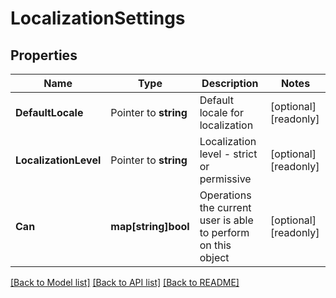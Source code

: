 # LocalizationSettings

## Properties

Name | Type | Description | Notes
------------ | ------------- | ------------- | -------------
**DefaultLocale** | Pointer to **string** | Default locale for localization | [optional] [readonly] 
**LocalizationLevel** | Pointer to **string** | Localization level - strict or permissive | [optional] [readonly] 
**Can** | **map[string]bool** | Operations the current user is able to perform on this object | [optional] [readonly] 

[[Back to Model list]](../README.md#documentation-for-models) [[Back to API list]](../README.md#documentation-for-api-endpoints) [[Back to README]](../README.md)


